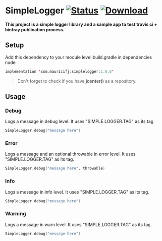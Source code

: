 # SimpleLogger [![Status](https://travis-ci.com/Mauricifj/logger.svg?branch=master)](https://travis-ci.com/Mauricifj/logger) [ ![Download](https://api.bintray.com/packages/mauricifj/simplelogger/simplelogger/images/download.svg) ](https://bintray.com/mauricifj/simplelogger/simplelogger/_latestVersion)

**This project is a simple logger library and a sample app to test travis ci + bintray publication process.**

## Setup

Add this dependency to your module level build.gradle in dependencies node

```kotlin
implementation 'com.mauricifj:simplelogger:1.0.0'
```

> Don't forget to check if you have **jcenter()** as a repository.

## Usage

### Debug

Logs a message in debug level.
It uses "SIMPLE.LOGGER.TAG" as its tag.

````kotlin
SimpleLogger.debug("message here")
````

### Error

Logs a message and an optional throwable in error level.
It uses "SIMPLE.LOGGER.TAG" as its tag.

````kotlin
SimpleLogger.debug("message here", throwable)
````

### Info

Logs a message in info level.
It uses "SIMPLE.LOGGER.TAG" as its tag.

````kotlin
SimpleLogger.debug("message here")
````

### Warning

Logs a message in warn level.
It uses "SIMPLE.LOGGER.TAG" as its tag.

````kotlin
SimpleLogger.debug("message here")
````
